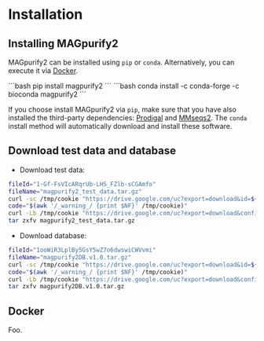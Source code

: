 # Installation

## Installing MAGpurify2

MAGpurify2 can be installed using `pip` or `conda`. Alternatively, you can execute it via [Docker](#docker).

<code-group>
<code-block title="pip" active>
```bash
pip install magpurify2
```
</code-block>

<code-block title="conda">
```bash
conda install -c conda-forge -c bioconda magpurify2
```
</code-block>
</code-group>

If you choose install MAGpurify2 via `pip`, make sure that you have also installed the third-party dependencies: [Prodigal](https://github.com/hyattpd/Prodigal) and [MMseqs2](https://github.com/soedinglab/MMseqs2). The `conda` install method will automatically download and install these software.

## Download test data and database

- Download test data:

```bash
fileId="1-Gf-FsVIcARqrUb-LHS_FZlb-sCGAmfo"
fileName="magpurify2_test_data.tar.gz"
curl -sc /tmp/cookie "https://drive.google.com/uc?export=download&id=${fileId}" > /dev/null
code="$(awk '/_warning_/ {print $NF}' /tmp/cookie)"
curl -Lb /tmp/cookie "https://drive.google.com/uc?export=download&confirm=${code}&id=${fileId}" -o ${fileName}
tar zxfv magpurify2_test_data.tar.gz
```

- Download database:

```bash
fileId="1ooWiR3LplBy5GsY5wZ7o6dwswiCWVvmi"
fileName="magpurify2DB.v1.0.tar.gz"
curl -sc /tmp/cookie "https://drive.google.com/uc?export=download&id=${fileId}" > /dev/null
code="$(awk '/_warning_/ {print $NF}' /tmp/cookie)"
curl -Lb /tmp/cookie "https://drive.google.com/uc?export=download&confirm=${code}&id=${fileId}" -o ${fileName}
tar zxfv magpurify2DB.v1.0.tar.gz
```

## Docker

Foo.